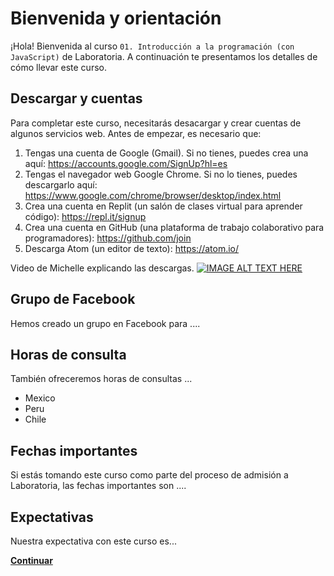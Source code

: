# Bienvenida y orientación
¡Hola! Bienvenida al curso `01. Introducción a la programación (con JavaScript)` de Laboratoria. A continuación te presentamos los detalles de cómo llevar este curso.

## Descargar y cuentas
Para completar este curso, necesitarás desacargar y crear cuentas de algunos servicios web. Antes de empezar, es necesario que:

  1. Tengas una cuenta de Google (Gmail). Si no tienes, puedes crea una aquí: https://accounts.google.com/SignUp?hl=es
  2. Tengas el navegador web Google Chrome. Si no lo tienes, puedes descargarlo aquí: https://www.google.com/chrome/browser/desktop/index.html
  3. Crea una cuenta en Replit (un salón de clases virtual para aprender código): https://repl.it/signup
  3. Crea una cuenta en GitHub (una plataforma de trabajo colaborativo para programadores): https://github.com/join
  4. Descarga Atom (un editor de texto): https://atom.io/

Video de Michelle explicando las descargas.
[![IMAGE ALT TEXT HERE](https://img.youtube.com/vi/TePHiOKb72k/0.jpg)](https://www.youtube.com/watch?v=TePHiOKb72k)

## Grupo de Facebook
Hemos creado un grupo en Facebook para ....

## Horas de consulta
También ofreceremos horas de consultas ...
- Mexico
- Peru
- Chile

## Fechas importantes
Si estás tomando este curso como parte del proceso de admisión a Laboratoria, las fechas importantes son ....

## Expectativas
Nuestra expectativa con este curso es...

**[Continuar](01-why-learn-to-code.md)**

